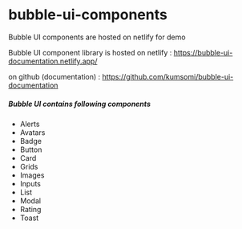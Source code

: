 # bubble-ui-components
Bubble UI components are hosted on netlify for demo

Bubble UI component library is hosted on netlify : https://bubble-ui-documentation.netlify.app/

on github (documentation) : https://github.com/kumsomi/bubble-ui-documentation

<h5>Bubble UI contains following components</h5>
<ul>
        <li>Alerts</li>
        <li>Avatars</li>
        <li>Badge</li>
        <li>Button</li>
        <li>Card</li>
        <li>Grids</li>
        <li>Images</li>
        <li>Inputs</li>
        <li>List</li>
        <li>Modal</li>
        <li>Rating</li>
        <li>Toast</li>
  </ul>



